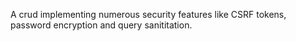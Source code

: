 A crud implementing numerous security features like CSRF tokens, password encryption and query sanititation.
